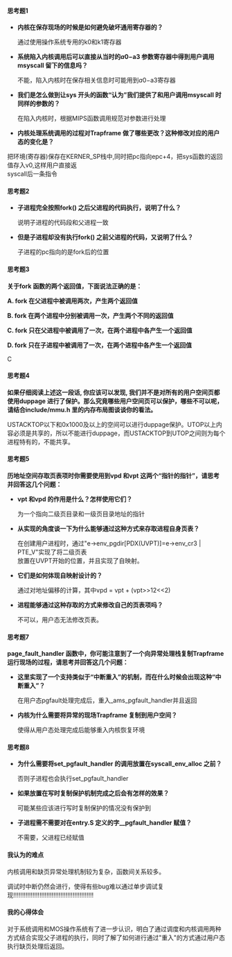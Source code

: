 #### 思考题1

- **内核在保存现场的时候是如何避免破坏通用寄存器的？**

  通过使用操作系统专用的k0和k1寄存器

- **系统陷入内核调用后可以直接从当时的$a0-$a3 参数寄存器中得到用户调用msyscall 留下的信息吗？**

  不能，陷入内核时在保存相关信息时可能用到$a0-$a3寄存器

- **我们是怎么做到让sys 开头的函数“认为”我们提供了和用户调用msyscall 时同样的参数的？**

  在陷入内核时，根据MIPS函数调用规范对参数进行处理

- **内核处理系统调用的过程对Trapframe 做了哪些更改？这种修改对应的用户态的变化是？**

​      把环境(寄存器)保存在KERNER_SP栈中,同时把pc指向epc+4，把sys函数的返回值存入v0,这样用户直接返<br>     syscall后一条指令



#### 思考题2

- **子进程完全按照fork() 之后父进程的代码执行，说明了什么？**

  说明子进程的代码段和父进程一致

- **但是子进程却没有执行fork() 之前父进程的代码，又说明了什么？**

  子进程的pc指向的是fork后的位置



#### 思考题3

**关于fork 函数的两个返回值，下面说法正确的是：**

**A. fork 在父进程中被调用两次，产生两个返回值**

**B. fork 在两个进程中分别被调用一次，产生两个不同的返回值**

**C. fork 只在父进程中被调用了一次，在两个进程中各产生一个返回值**

**D. fork 只在子进程中被调用了一次，在两个进程中各产生一个返回值**

C



#### 思考题4

**如果仔细阅读上述这一段话, 你应该可以发现, 我们并不是对所有的用户空间页都使用duppage 进行了保护。那么究竟哪些用户空间页可以保护，哪些不可以呢，请结合include/mmu.h 里的内存布局图谈谈你的看法。**

USTACKTOP以下和0x1000及以上的空间可以进行duppage保护。UTOP以上内容必须是共享的，所以不能进行duppage，而USTACKTOP到UTOP之间则为每个进程特有的，不能共享。



#### 思考题5

**历地址空间存取页表项时你需要使用到vpd 和vpt 这两个“指针的指针”，请思考并回答这几个问题：**

 - **vpt 和vpd 的作用是什么？怎样使用它们？**

   为一个指向二级页目录和一级页目录地址的指针

 - **从实现的角度谈一下为什么能够通过这种方式来存取进程自身页表？**

    在创建用户进程时，通过"e->env_pgdir[PDX(UVPT)]=e->env_cr3 | PTE_V"实现了将二级页表<br>放置在UVPT开始的位置，并且实现了自映射。

 - **它们是如何体现自映射设计的？**

   通过对地址偏移的计算，其中vpd = vpt + (vpt>>12<<2)

 - **进程能够通过这种存取的方式来修改自己的页表项吗？**

   不可以，用户态无法修改页表。



#### 思考题7

**page_fault_handler 函数中，你可能注意到了一个向异常处理栈复制Trapframe 运行现场的过程，请思考并回答这几个问题：**

 - **这里实现了一个支持类似于“中断重入”的机制，而在什么时候会出现这种“中断重入”？**

   在用户态pgfault处理完成后，重入_ams_pgfault_handler并且返回

 - **内核为什么需要将异常的现场Trapframe 复制到用户空间？**

   使得从用户态处理完成后能够重入内核恢复环境



#### 思考题8

- **为什么需要将set_pgfault_handler 的调用放置在syscall_env_alloc 之前？**

  否则子进程也会执行set_pgfault_handler

- **如果放置在写时复制保护机制完成之后会有怎样的效果？**

  可能某些应该进行写时复制保护的情况没有保护到

- **子进程需不需要对在entry.S 定义的字__pgfault_handler 赋值？**

  不需要，父进程已经赋值





#### 我认为的难点

内核调用和缺页异常处理机制较为复杂，函数间关系较多。

调试时中断仍然会进行，使得有些bug难以通过单步调试复现!!!!!!!!!!!!!!!!!!!!!!!!!!!!!!!!!!!!!!!!!!!!!!



#### 我的心得体会

对于系统调用和MOS操作系统有了进一步认识，明白了通过调度和内核调用两种方式结合实现父子进程的执行，同时了解了如何进行通过"重入"的方式通过用户态执行缺页处理后返回。

